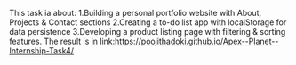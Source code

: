 This task ia about:
 1.Building a personal portfolio website with About, Projects & Contact sections
 2.Creating a to-do list app with localStorage for data persistence
 3.Developing a product listing page with filtering & sorting features.
 The result is in link:https://poojithadoki.github.io/Apex--Planet--Internship-Task4/

